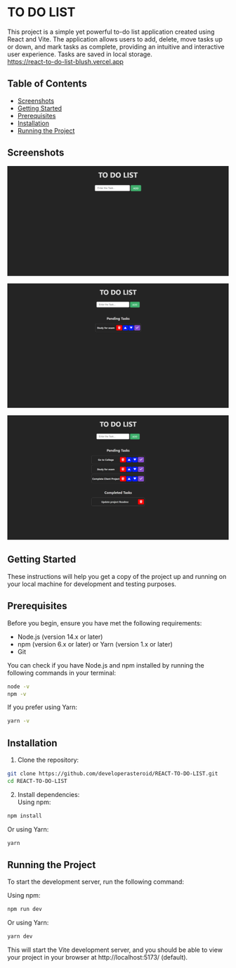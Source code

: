 # TO DO LIST

This project is a simple yet powerful to-do list application created using React and Vite. The application allows users to add, delete, move tasks up or down, and mark tasks as complete, providing an intuitive and interactive user experience. Tasks are saved in local storage.  
https://react-to-do-list-blush.vercel.app

## Table of Contents

- [Screenshots](#screenshots)
- [Getting Started](#getting-started)
- [Prerequisites](#prerequisites)
- [Installation](#installation)
- [Running the Project](#running-the-project)

## Screenshots

![To-Do List App](./public/Land.png)

![To-Do List App](./public/PendingTask.png)

![To-Do List App](./public/CompleteTask.png)

## Getting Started

These instructions will help you get a copy of the project up and running on your local machine for development and testing purposes.

## Prerequisites

Before you begin, ensure you have met the following requirements:

- Node.js (version 14.x or later)
- npm (version 6.x or later) or Yarn (version 1.x or later)
- Git

You can check if you have Node.js and npm installed by running the following commands in your terminal:

```sh
node -v
npm -v
```

If you prefer using Yarn:

```sh
yarn -v
```

## Installation

1. Clone the repository:

```sh
git clone https://github.com/developerasteroid/REACT-TO-DO-LIST.git
cd REACT-TO-DO-LIST
```

2. Install dependencies:  
   Using npm:

```sh
npm install
```

Or using Yarn:

```sh
yarn
```

## Running the Project

To start the development server, run the following command:

Using npm:

```sh
npm run dev
```

Or using Yarn:

```sh
yarn dev
```

This will start the Vite development server, and you should be able to view your project in your browser at http://localhost:5173/ (default).
